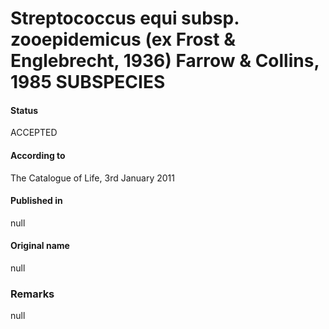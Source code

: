 # Streptococcus equi subsp. zooepidemicus (ex Frost & Englebrecht, 1936) Farrow & Collins, 1985 SUBSPECIES

#### Status
ACCEPTED

#### According to
The Catalogue of Life, 3rd January 2011

#### Published in
null

#### Original name
null

### Remarks
null